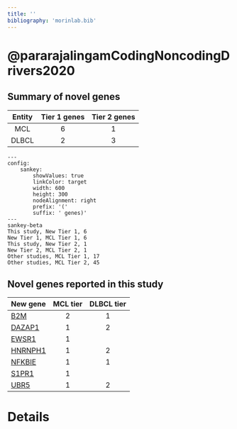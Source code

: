 ```yaml
---
title: ''
bibliography: 'morinlab.bib'
---
```


# @pararajalingamCodingNoncodingDrivers2020
## Summary of novel genes

|Entity| Tier 1 genes| Tier 2 genes|
|:-:|:-:|:-:|
|MCL|6|1|
|DLBCL|2|3|
```mermaid
---
config:
    sankey:
        showValues: true
        linkColor: target
        width: 600
        height: 300
        nodeAlignment: right
        prefix: '('
        suffix: ' genes)'
---
sankey-beta
This study, New Tier 1, 6
New Tier 1, MCL Tier 1, 6
This study, New Tier 2, 1
New Tier 2, MCL Tier 2, 1
Other studies, MCL Tier 1, 17
Other studies, MCL Tier 2, 45
```


## Novel genes reported in this study

|New gene|MCL tier|DLBCL tier|
|:-|:-:|:-:|
|[B2M](B2M)|2 |1 |
|[DAZAP1](DAZAP1)|1 |2 |
|[EWSR1](EWSR1)|1 | |
|[HNRNPH1](HNRNPH1)|1 |2 |
|[NFKBIE](NFKBIE)|1 |1 |
|[S1PR1](S1PR1)|1 | |
|[UBR5](UBR5)|1 |2 |

# Details

